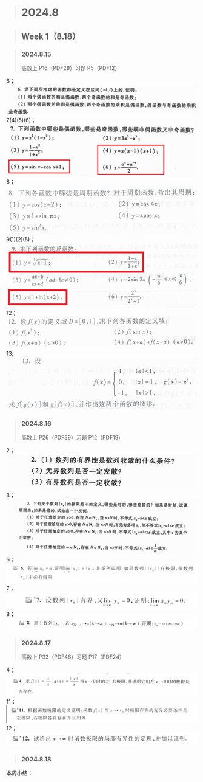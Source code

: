 > # 2024.8

> ## Week 1（8.18）

> ### 2024.8.15
> 高数上 P16（PDF29）习题 P5（PDF12）

6；
![alt text](/CHSI/Image/2024.8.15_1.png)
7(4)(5)(6)；
![alt text](/CHSI/Image/2024.8.15_2.png)
8；
![alt text](/CHSI/Image/2024.8.15_3.png)
9(1)(2)(5)；
![alt text](/CHSI/Image/2024.8.15_4.png)
12；
![alt text](/CHSI/Image/2024.8.15_5.png)
13;
![alt text](/CHSI/Image/2024.8.15_6.png)

> ### 2024.8.16
> 高数上 P26（PDF39）习题 P12（PDF19）

2；
![alt text](/CHSI/Image/2024.8.16_1.png)
3；
![alt text](/CHSI/Image/2024.8.16_2.png)
6；
![alt text](/CHSI/Image/2024.8.16_3.png)
7；
![alt text](/CHSI/Image/2024.8.16_4.png)
8；
![alt text](/CHSI/Image/2024.8.16_5.png)

> ### 2024.8.17
> 高数上 P33（PDF46）习题 P17（PDF24）

4；
![alt text](/CHSI/Image/2024.8.17_1.png)
11；
![alt text](/CHSI/Image/2024.8.17_2.png)
12；
![alt text](/CHSI/Image/2024.8.17_3.png)

> ### 2024.8.18

本周小结：